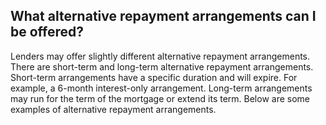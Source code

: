 ##  What alternative repayment arrangements can I be offered?

Lenders may offer slightly different alternative repayment arrangements. There
are short-term and long-term alternative repayment arrangements. Short-term
arrangements have a specific duration and will expire. For example, a 6-month
interest-only arrangement. Long-term arrangements may run for the term of the
mortgage or extend its term. Below are some examples of alternative repayment
arrangements.
